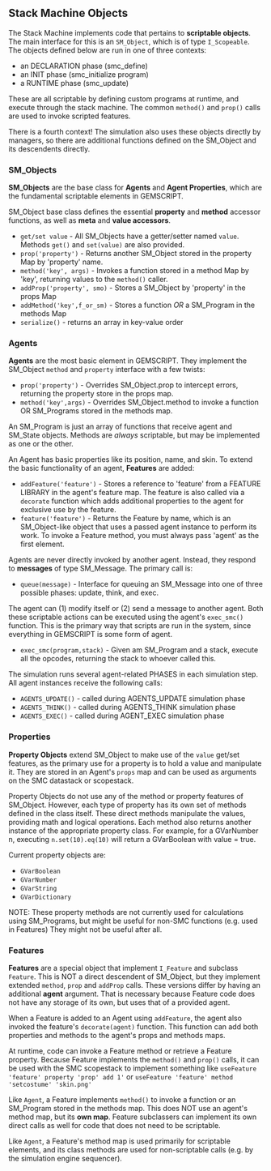 ## Stack Machine Objects

The Stack Machine implements code that pertains to **scriptable objects**. The main interface for this is an `SM_Object`, which is of type `I_Scopeable`. The objects defined below are run in one of three contexts:

* an DECLARATION phase (smc_define)
* an INIT phase (smc_initialize program)
* a RUNTIME phase (smc_update)

These are all scriptable by defining custom programs at runtime, and execute through the stack machine. The common `method()` and `prop()` calls are used to invoke scripted features.

There is a fourth context! The simulation also uses these objects directly by managers, so there are additional functions defined on the SM_Object and its descendents directly. 


### SM_Objects

**SM_Objects** are the base class for **Agents** and **Agent Properties**, which are the fundamental scriptable elements in GEMSCRIPT. 

SM_Object base class defines the essential **property** and **method** accessor functions, as well as **meta** and **value accessors**. 

* `get/set value` - All SM_Objects have a getter/setter named `value`. Methods `get()` and `set(value)` are also provided.
* `prop('property')` - Returns another SM_Object stored in the property Map by 'property' name. 
* `method('key', args)` - Invokes a function stored in a method Map by 'key', returning values to the `method()` caller. 
* `addProp('property', smo)` - Stores a SM_Object by 'property' in the props Map
* `addMethod('key',f_or_sm)` - Stores a function _OR_ a SM_Program in the methods Map
* `serialize()` - returns an array in key-value order

### Agents

**Agents** are the most basic element in GEMSCRIPT. They implement the SM_Object `method` and `property` interface with a few twists:

* `prop('property')` - Overrides SM_Object.prop to intercept errors, returning the property store in the props map.
* `method('key',args)` - Overrides SM_Object.method to invoke a function OR SM_Programs stored in the methods map.

An SM_Program is just an array of functions that receive agent and SM_State objects. Methods are *always* scriptable, but may be implemented as one or the other. 

An Agent has basic properties like its position, name, and skin. To extend the basic functionality of an agent, **Features** are added:

* `addFeature('feature')` - Stores a reference to 'feature' from a FEATURE LIBRARY in the agent's feature map. The feature is also called via a `decorate` function which adds additional properties to the agent for exclusive use by the feature. 
* `feature('feature')` - Returns the Feature by name, which is an SM_Object-like object that uses a passed agent instance to perform its work. To invoke a Feature method, you must always pass 'agent' as the first element.

Agents are never directly invoked by another agent. Instead, they respond to **messages** of type SM_Message. The primary call is:

* `queue(message)` - Interface for queuing an SM_Message into one of three possible phases: update, think, and exec. 

The agent can (1) modify itself or (2) send a message to another agent. Both these scriptable actions can be executed using the agent's `exec_smc()` function. This is the primary way that scripts are run in the system, since everything in GEMSCRIPT is some form of agent. 

* `exec_smc(program,stack)` - Given am SM_Program and a stack, execute all the opcodes, returning the stack to whoever called this. 

The simulation runs several agent-related PHASES in each simulation step. All agent instances receive the following calls:

* `AGENTS_UPDATE()` - called during AGENTS_UPDATE simulation phase
* `AGENTS_THINK()` - called during AGENTS_THINK simulation phase
* `AGENTS_EXEC()` - called during AGENT_EXEC simulation phase

### Properties

**Property Objects** extend SM_Object to make use of the `value` get/set features, as the primary use for a property is to hold a value and manipulate it. They are stored in an Agent's `props` map and can be used as arguments on the SMC datastack or scopestack.

Property Objects do not use any of the method or property features of SM_Object. However, each type of property has its own set of methods defined in the class itself. These direct methods manipulate the values, providing math and logical operations. Each method also returns another instance of the appropriate property class. For example, for a GVarNumber n, executing `n.set(10).eq(10)` will return a GVarBoolean with value = true.

Current property objects are:

* `GVarBoolean`
* `GVarNumber`
* `GVarString`
* `GVarDictionary`

NOTE: These property methods are not currently used for calculations using SM_Programs, but might be useful for non-SMC functions (e.g. used in Features) They might not be useful after all.

### Features

**Features** are a special object that implement `I_Feature` and subclass `Feature`. This is NOT a direct descendent of SM_Object, but they implement extended `method`, `prop` and `addProp` calls. These versions differ by having an additional **agent** argument. That is necessary because Feature code does not have any storage of its own, but uses that of a provided agent. 

When a Feature is added to an Agent using `addFeature`, the agent also invoked the feature's `decorate(agent)` function. This function can add both properties and methods to the agent's props and methods maps. 

At runtime, code can invoke a Feature method or retrieve a Feature property. Because Feature implements the `method()` and `prop()` calls, it can be used with the SMC scopestack to implement something like `useFeature 'feature' property 'prop' add 1'` or `useFeature 'feature' method 'setcostume' 'skin.png'`

Like `Agent`, a Feature implements `method()` to invoke a function or an SM_Program stored in the methods map. This does NOT use an agent's method map, but its **own map**. Feature subclassers can implement its own direct calls as well for code that does not need to be scriptable. 

Like `Agent`, a Feature's method map is used primarily for scriptable elements, and its class methods are used for non-scriptable calls (e.g. by the simulation engine sequencer).







